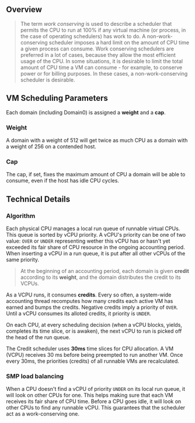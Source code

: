 ## Overview

> The term *work conserving* is used to describe a scheduler that permits the CPU to run at 100% if any virtual machine (or process, in the case of operating schedulers) has work to do. A non-work-conserving scheduler imposes a hard limit on the amount of CPU time a given process can consume. Work conserving schedulers are preferred in a lot of cases, because they allow the most efficient usage of the CPU. In some situations, it is desirable to limit the total amount of CPU time a VM can consume - for example, to conserve power or for billing purposes. In these cases, a non-work-conserving scheduler is desirable.

## VM Scheduling Parameters
Each domain (including Domain0) is assigned a **weight** and a **cap**.

### Weight
A domain with a weight of 512 will get twice as much CPU as a domain with a weight of 256 on a contended host.

### Cap
The cap, if set, fixes the maximum amount of CPU a domain will be able to consume, even if the host has idle CPU cycles.

## Technical Details
### Algorithm
Each physical CPU manages a local run queue of runnable virtual CPUs. This queue is sorted by vCPU priority. A vCPU's priority can be one of two value: `OVER` or `UNDER` representing wether this vCPU has or hasn't yet exceeded its fair share of CPU resource in the ongoing accounting period. When inserting a vCPU in a run queue, it is put after all other vCPUs of the same priority.

>  At the beginning of an accounting period, each domain is given **credit** according to its **weight**, and the domain distributes the credit to its VCPUs.

As a VCPU runs, it consumes **credits**. Every so often, a system-wide accounting thread recomputes how many credits each active VM has earned and bumps the credits. Negative credits imply a priority of `OVER`. Until a vCPU consumes its alloted credits, it priority is `UNDER`.

On each CPU, at every scheduling decision (when a vCPU blocks, yields, completes its time slice, or is awaken), the next vCPU to run is picked off the head of the run queue.

The Credit scheduler uses **30ms** time slices for CPU allocation. A VM (VCPU) receives 30 ms before being preempted to run another VM. Once every 30ms, the priorities (credits) of all runnable VMs are recalculated.

### SMP load balancing
When a CPU doesn't find a vCPU of priority `UNDER` on its local run queue, it will look on other CPUs for one. This helps making sure that each VM receives its fair share of CPU time. Before a CPU goes idle, it will look on other CPUs to find any runnable vCPU. This guarantees that the scheduler act as a work-conserving one.
